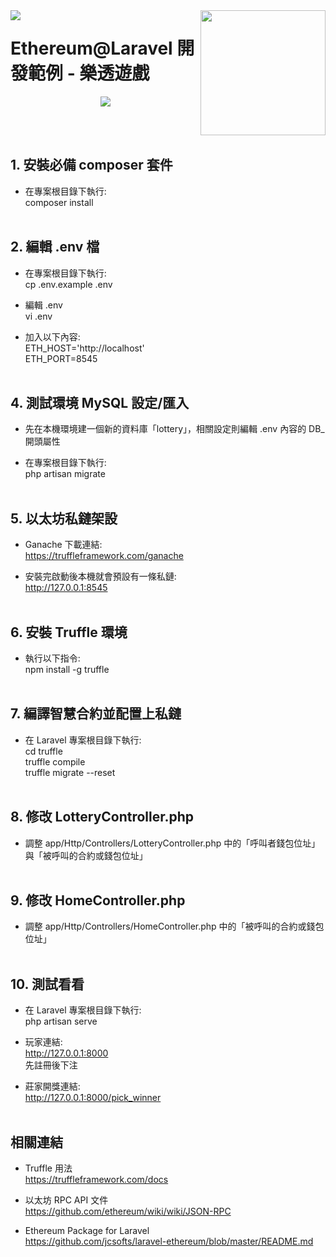 <div style="float:left;"><img src="https://laravel.com/assets/img/components/logo-laravel.svg"></div>
<div style="float:right;"><img height="200" src="https://img.jinse.com/139170_image3.png"></div>
<p align="center"><h1>Ethereum@Laravel 開發範例 - 樂透遊戲</h1></p>
<p align="center"><img src="https://cdn-images-1.medium.com/max/800/1*m_mZQsA2xauAqBNI8DQx1w.png"></p>
<br/><br/>

## 1. 安裝必備 composer 套件

- 在專案根目錄下執行:<br />
composer install<br /><br />


## 2. 編輯 .env 檔

- 在專案根目錄下執行:<br />
cp .env.example .env

- 編輯 .env<br />
vi .env

- 加入以下內容:<br />
ETH_HOST='http://localhost'<br />
ETH_PORT=8545<br /><br />

## 4. 測試環境 MySQL 設定/匯入

- 先在本機環境建一個新的資料庫「lottery」，相關設定則編輯 .env 內容的 DB_ 開頭屬性 <br />

- 在專案根目錄下執行:<br />
php artisan migrate<br /><br />


## 5. 以太坊私鏈架設

- Ganache 下載連結:<br />
https://truffleframework.com/ganache

- 安裝完啟動後本機就會預設有一條私鏈:<br />
http://127.0.0.1:8545<br /><br />


## 6. 安裝 Truffle 環境

- 執行以下指令:<br />
npm install -g truffle<br /><br />


## 7. 編譯智慧合約並配置上私鏈

- 在 Laravel 專案根目錄下執行:<br />
cd truffle<br />
truffle compile<br />
truffle migrate --reset<br /><br />

## 8. 修改 LotteryController.php

- 調整 app/Http/Controllers/LotteryController.php 中的「呼叫者錢包位址」與「被呼叫的合約或錢包位址」<br /><br />

## 9. 修改 HomeController.php

- 調整 app/Http/Controllers/HomeController.php 中的「被呼叫的合約或錢包位址」<br /><br />

## 10. 測試看看

- 在 Laravel 專案根目錄下執行:<br />
php artisan serve<br />

- 玩家連結:<br />
http://127.0.0.1:8000<br />
先註冊後下注<br />

- 莊家開獎連結:<br />
http://127.0.0.1:8000/pick_winner<br /><br />

## 相關連結

- Truffle 用法<br />
https://truffleframework.com/docs<br />

- 以太坊 RPC API 文件<br />
https://github.com/ethereum/wiki/wiki/JSON-RPC

- Ethereum Package for Laravel<br />
https://github.com/jcsofts/laravel-ethereum/blob/master/README.md<br />



